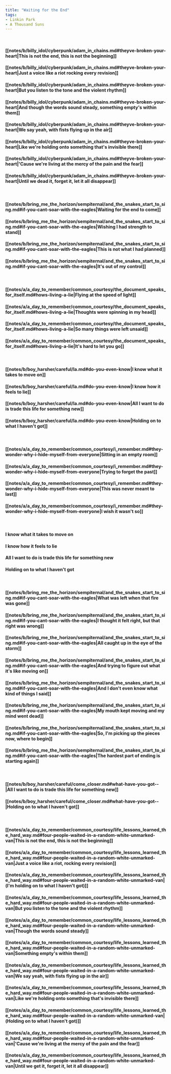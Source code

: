 ```yaml
---
title: "Waiting for the End"
tags:
- Linkin Park
- A Thousand Suns
---
```

&nbsp;
#### [[notes/b/billy_idol/cyberpunk/adam_in_chains.md#theyve-broken-your-heart|This is not the end, this is not the beginning]]
#### [[notes/b/billy_idol/cyberpunk/adam_in_chains.md#theyve-broken-your-heart|Just a voice like a riot rocking every revision]]
#### [[notes/b/billy_idol/cyberpunk/adam_in_chains.md#theyve-broken-your-heart|But you listen to the tone and the violent rhythm]]
#### [[notes/b/billy_idol/cyberpunk/adam_in_chains.md#theyve-broken-your-heart|And though the words sound steady, something empty's within them]]
#### [[notes/b/billy_idol/cyberpunk/adam_in_chains.md#theyve-broken-your-heart|We say yeah, with fists flying up in the air]]
#### [[notes/b/billy_idol/cyberpunk/adam_in_chains.md#theyve-broken-your-heart|Like we're holding onto something that's invisible there]]
#### [[notes/b/billy_idol/cyberpunk/adam_in_chains.md#theyve-broken-your-heart|'Cause we're living at the mercy of the pain and the fear]]
#### [[notes/b/billy_idol/cyberpunk/adam_in_chains.md#theyve-broken-your-heart|Until we dead it, forget it, let it all disappear]]
&nbsp;
#### [[notes/b/bring_me_the_horizon/sempiternal/and_the_snakes_start_to_sing.md#if-you-cant-soar-with-the-eagles|Waiting for the end to come]]
#### [[notes/b/bring_me_the_horizon/sempiternal/and_the_snakes_start_to_sing.md#if-you-cant-soar-with-the-eagles|Wishing I had strength to stand]]
#### [[notes/b/bring_me_the_horizon/sempiternal/and_the_snakes_start_to_sing.md#if-you-cant-soar-with-the-eagles|This is not what I had planned]]
#### [[notes/b/bring_me_the_horizon/sempiternal/and_the_snakes_start_to_sing.md#if-you-cant-soar-with-the-eagles|It's out of my control]]
&nbsp;
#### [[notes/a/a_day_to_remember/common_courtesy/the_document_speaks_for_itself.md#hows-living-a-lie|Flying at the speed of light]]
#### [[notes/a/a_day_to_remember/common_courtesy/the_document_speaks_for_itself.md#hows-living-a-lie|Thoughts were spinning in my head]]
#### [[notes/a/a_day_to_remember/common_courtesy/the_document_speaks_for_itself.md#hows-living-a-lie|So many things were left unsaid]]
#### [[notes/a/a_day_to_remember/common_courtesy/the_document_speaks_for_itself.md#hows-living-a-lie|It's hard to let you go]]
&nbsp;
#### [[notes/b/boy_harsher/careful/la.md#do-you-even-know|I know what it takes to move on]]
#### [[notes/b/boy_harsher/careful/la.md#do-you-even-know|I know how it feels to lie]]
#### [[notes/b/boy_harsher/careful/la.md#do-you-even-know|All I want to do is trade this life for something new]]
#### [[notes/b/boy_harsher/careful/la.md#do-you-even-know|Holding on to what I haven't got]]
&nbsp;
#### [[notes/a/a_day_to_remember/common_courtesy/i_remember.md#they-wonder-why-i-hide-myself-from-everyone|Sitting in an empty room]]
#### [[notes/a/a_day_to_remember/common_courtesy/i_remember.md#they-wonder-why-i-hide-myself-from-everyone|Trying to forget the past]]
#### [[notes/a/a_day_to_remember/common_courtesy/i_remember.md#they-wonder-why-i-hide-myself-from-everyone|This was never meant to last]]
#### [[notes/a/a_day_to_remember/common_courtesy/i_remember.md#they-wonder-why-i-hide-myself-from-everyone|I wish it wasn't so]]
&nbsp;
#### I know what it takes to move on
#### I know how it feels to lie
#### All I want to do is trade this life for something new
#### Holding on to what I haven't got
&nbsp;
#### [[notes/b/bring_me_the_horizon/sempiternal/and_the_snakes_start_to_sing.md#if-you-cant-soar-with-the-eagles|What was left when that fire was gone]]
#### [[notes/b/bring_me_the_horizon/sempiternal/and_the_snakes_start_to_sing.md#if-you-cant-soar-with-the-eagles|I thought it felt right, but that right was wrong]]
#### [[notes/b/bring_me_the_horizon/sempiternal/and_the_snakes_start_to_sing.md#if-you-cant-soar-with-the-eagles|All caught up in the eye of the storm]]
#### [[notes/b/bring_me_the_horizon/sempiternal/and_the_snakes_start_to_sing.md#if-you-cant-soar-with-the-eagles|And trying to figure out what it's like moving on]]
#### [[notes/b/bring_me_the_horizon/sempiternal/and_the_snakes_start_to_sing.md#if-you-cant-soar-with-the-eagles|And I don't even know what kind of things I said]]
#### [[notes/b/bring_me_the_horizon/sempiternal/and_the_snakes_start_to_sing.md#if-you-cant-soar-with-the-eagles|My mouth kept moving and my mind went dead]]
#### [[notes/b/bring_me_the_horizon/sempiternal/and_the_snakes_start_to_sing.md#if-you-cant-soar-with-the-eagles|So, I'm picking up the pieces now, where to begin]]
#### [[notes/b/bring_me_the_horizon/sempiternal/and_the_snakes_start_to_sing.md#if-you-cant-soar-with-the-eagles|The hardest part of ending is starting again]]
&nbsp;
#### [[notes/b/boy_harsher/careful/come_closer.md#what-have-you-got--|All I want to do is trade this life for something new]]
#### [[notes/b/boy_harsher/careful/come_closer.md#what-have-you-got--|Holding on to what I haven't got]]
&nbsp;
#### [[notes/a/a_day_to_remember/common_courtesy/life_lessons_learned_the_hard_way.md#four-people-waited-in-a-random-white-unmarked-van|This is not the end, this is not the beginning]]
#### [[notes/a/a_day_to_remember/common_courtesy/life_lessons_learned_the_hard_way.md#four-people-waited-in-a-random-white-unmarked-van|Just a voice like a riot, rocking every revision]]
#### [[notes/a/a_day_to_remember/common_courtesy/life_lessons_learned_the_hard_way.md#four-people-waited-in-a-random-white-unmarked-van|(I'm holding on to what I haven't got)]]
#### [[notes/a/a_day_to_remember/common_courtesy/life_lessons_learned_the_hard_way.md#four-people-waited-in-a-random-white-unmarked-van|But you listen to the tone and the violent rhythm]]
#### [[notes/a/a_day_to_remember/common_courtesy/life_lessons_learned_the_hard_way.md#four-people-waited-in-a-random-white-unmarked-van|Though the words sound steady]]
#### [[notes/a/a_day_to_remember/common_courtesy/life_lessons_learned_the_hard_way.md#four-people-waited-in-a-random-white-unmarked-van|Something empty's within them]]
#### [[notes/a/a_day_to_remember/common_courtesy/life_lessons_learned_the_hard_way.md#four-people-waited-in-a-random-white-unmarked-van|We say yeah, with fists flying up in the air]]
#### [[notes/a/a_day_to_remember/common_courtesy/life_lessons_learned_the_hard_way.md#four-people-waited-in-a-random-white-unmarked-van|Like we're holding onto something that's invisible there]]
#### [[notes/a/a_day_to_remember/common_courtesy/life_lessons_learned_the_hard_way.md#four-people-waited-in-a-random-white-unmarked-van|(Holding on to what I haven't got)]]
#### [[notes/a/a_day_to_remember/common_courtesy/life_lessons_learned_the_hard_way.md#four-people-waited-in-a-random-white-unmarked-van|'Cause we're living at the mercy of the pain and the fear]]
#### [[notes/a/a_day_to_remember/common_courtesy/life_lessons_learned_the_hard_way.md#four-people-waited-in-a-random-white-unmarked-van|Until we get it, forget it, let it all disappear]]
